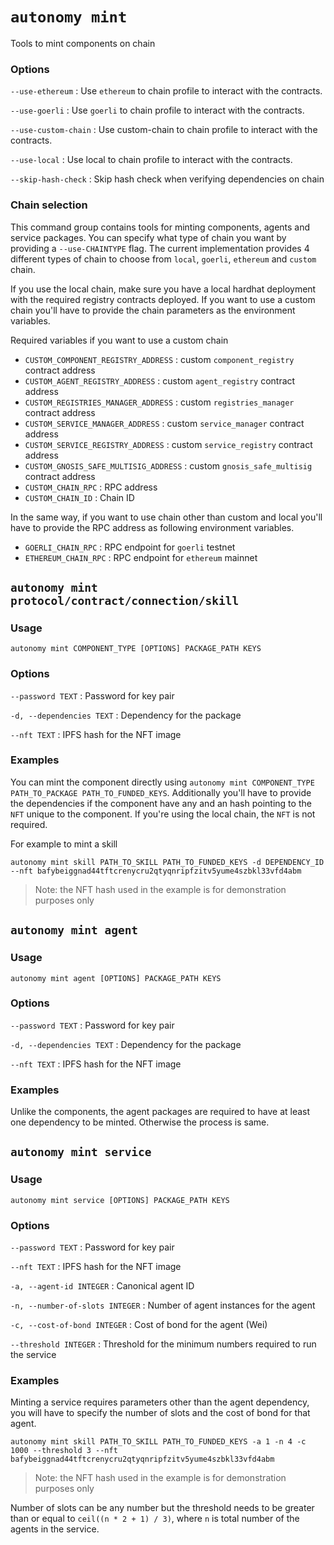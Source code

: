 # `autonomy mint`

Tools to mint components on chain

### Options

`--use-ethereum`
: Use `ethereum` to chain profile to interact with the contracts.

`--use-goerli`
: Use `goerli` to chain profile to interact with the contracts.

`--use-custom-chain`
: Use custom-chain to chain profile to interact with the contracts.

`--use-local`
: Use local to chain profile to interact with the contracts.

`--skip-hash-check`
: Skip hash check when verifying dependencies on chain

### Chain selection

This command group contains tools for minting components, agents and service packages. You can specify what type of chain you want by providing a `--use-CHAINTYPE` flag. The current implementation provides 4 different types of chain to choose from `local`, `goerli`, `ethereum` and `custom` chain. 

If you use the local chain, make sure you have a local hardhat deployment with the required registry contracts deployed. If you want to use a custom chain you'll have to provide the chain parameters as the environment variables.

Required variables if you want to use a custom chain

- `CUSTOM_COMPONENT_REGISTRY_ADDRESS` : custom `component_registry` contract address
- `CUSTOM_AGENT_REGISTRY_ADDRESS` : custom `agent_registry` contract address
- `CUSTOM_REGISTRIES_MANAGER_ADDRESS` : custom `registries_manager` contract address
- `CUSTOM_SERVICE_MANAGER_ADDRESS` : custom `service_manager` contract address
- `CUSTOM_SERVICE_REGISTRY_ADDRESS` : custom `service_registry` contract address
- `CUSTOM_GNOSIS_SAFE_MULTISIG_ADDRESS` : custom `gnosis_safe_multisig` contract address
- `CUSTOM_CHAIN_RPC` : RPC address
- `CUSTOM_CHAIN_ID` : Chain ID

In the same way, if you want to use chain other than custom and local you'll have to provide the RPC address as following environment variables.

- `GOERLI_CHAIN_RPC` : RPC endpoint for `goerli` testnet
- `ETHEREUM_CHAIN_RPC` : RPC endpoint for `ethereum` mainnet

## `autonomy mint protocol/contract/connection/skill`

### Usage

`autonomy mint COMPONENT_TYPE [OPTIONS] PACKAGE_PATH KEYS`

### Options

`--password TEXT`
: Password for key pair

`-d, --dependencies TEXT`
: Dependency for the package

`--nft TEXT`
: IPFS hash for the NFT image

### Examples

You can mint the component directly using `autonomy mint COMPONENT_TYPE PATH_TO_PACKAGE PATH_TO_FUNDED_KEYS`. Additionally you'll have to provide the dependencies if the component have any and an hash pointing to the `NFT` unique to the component. If you're using the local chain, the `NFT` is not required.

For example to mint a skill

`autonomy mint skill PATH_TO_SKILL PATH_TO_FUNDED_KEYS -d DEPENDENCY_ID --nft bafybeiggnad44tftcrenycru2qtyqnripfzitv5yume4szbkl33vfd4abm` 

> Note: the NFT hash used in the example is for demonstration purposes only

## `autonomy mint agent`

### Usage

`autonomy mint agent [OPTIONS] PACKAGE_PATH KEYS`

### Options

`--password TEXT`
: Password for key pair

`-d, --dependencies TEXT`
: Dependency for the package

`--nft TEXT`
: IPFS hash for the NFT image

### Examples

Unlike the components, the agent packages are required to have at least one dependency to be minted. Otherwise the process is same.

## `autonomy mint service`

### Usage

`autonomy mint service [OPTIONS] PACKAGE_PATH KEYS`

### Options
  
`--password TEXT`
: Password for key pair

`--nft TEXT`
: IPFS hash for the NFT image

`-a, --agent-id INTEGER`
: Canonical agent ID

`-n, --number-of-slots INTEGER`
: Number of agent instances for the agent

`-c, --cost-of-bond INTEGER`
: Cost of bond for the agent (Wei)

`--threshold INTEGER`
: Threshold for the minimum numbers required to run the service

### Examples

Minting a service requires parameters other than the agent dependency, you will have to specify the number of slots and the cost of bond for that agent.

`autonomy mint skill PATH_TO_SKILL PATH_TO_FUNDED_KEYS -a 1 -n 4 -c 1000 --threshold 3 --nft bafybeiggnad44tftcrenycru2qtyqnripfzitv5yume4szbkl33vfd4abm` 

> Note: the NFT hash used in the example is for demonstration purposes only

Number of slots can be any number but the threshold needs to be greater than or equal to `ceil((n * 2 + 1) / 3)`, where `n` is total number of the agents in the service.
